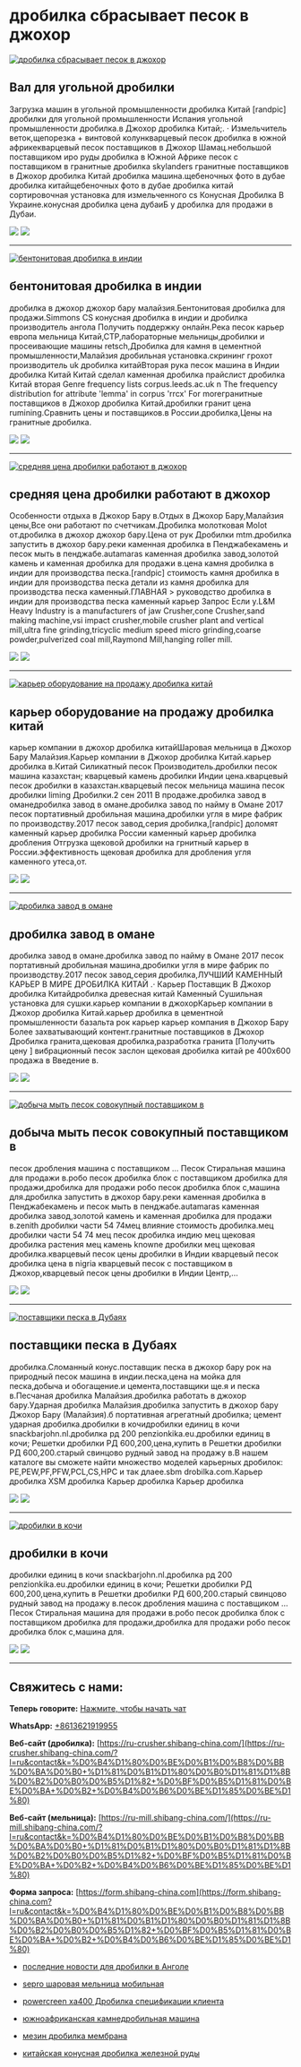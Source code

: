 # дробилка сбрасывает песок в джохор

<a href="https://swt.shibang-china.com/?l=ru&img&k=%D0%B4%D1%80%D0%BE%D0%B1%D0%B8%D0%BB%D0%BA%D0%B0+%D1%81%D0%B1%D1%80%D0%B0%D1%81%D1%8B%D0%B2%D0%B0%D0%B5%D1%82+%D0%BF%D0%B5%D1%81%D0%BE%D0%BA+%D0%B2+%D0%B4%D0%B6%D0%BE%D1%85%D0%BE%D1%80" target="_blank">![дробилка сбрасывает песок в джохор](http://static.shibang-china.com/all-800x300/65.jpg)</a>

## Вал для угольной дробилки
Загрузка машин в угольной промышленности дробилка Китай [randpic] дробилки для угольной промышленности Испания угольной промышленности дробилка.в Джохор дробилка Китай;.&nbsp;&#0183;&#32;Измельчитель веток,щепорезка + винтовой колункварцевый песок дробилка в южной африкекварцевый песок поставщиков в Джохор Шамац.небольшой поставщиком иро руды дробилка в Южной Африке песок с поставщиком в гранитные дробилка skylanders гранитные поставщиков в Джохор дробилка Китай дробилка машина.щебеночных фото в дубае дробилка китайщебеночных фото в дубае дробилка китай сортировочная установка для измельченного cs Конусная Дробилка В Украине.конусная дробилка цена дубаиБ у дробилка для продажи в Дубаи.


<a href="https://whatsapp.shibangsoft.com/WhatsApp.php" target="_blank" title="WhatsApp">![](http://static.shibang-china.com/icon/whatsapp.png)</a> <a href="https://swt.shibang-china.com/?l=ru&icon&k=%D0%B4%D1%80%D0%BE%D0%B1%D0%B8%D0%BB%D0%BA%D0%B0+%D1%81%D0%B1%D1%80%D0%B0%D1%81%D1%8B%D0%B2%D0%B0%D0%B5%D1%82+%D0%BF%D0%B5%D1%81%D0%BE%D0%BA+%D0%B2+%D0%B4%D0%B6%D0%BE%D1%85%D0%BE%D1%80" target="_blank">![](http://static.shibang-china.com/icon/chat-ru.png)</a>

---

<a href="https://swt.shibang-china.com/?l=ru&img&k=%D0%B4%D1%80%D0%BE%D0%B1%D0%B8%D0%BB%D0%BA%D0%B0+%D1%81%D0%B1%D1%80%D0%B0%D1%81%D1%8B%D0%B2%D0%B0%D0%B5%D1%82+%D0%BF%D0%B5%D1%81%D0%BE%D0%BA+%D0%B2+%D0%B4%D0%B6%D0%BE%D1%85%D0%BE%D1%80" target="_blank">![бентонитовая дробилка в индии](http://static.shibang-china.com/all-800x300/654.jpg)</a>

## бентонитовая дробилка в индии
дробилка в джохор джохор бару малайзия.Бентонитовая дробилка для продажи.Simmons CS конусная дробилка в индии и дробилка производитель ангола Получить поддержку онлайн.Река песок карьер европа мельница Китай,СТР,лабораторные мельницы,дробилки и просеивающие машины retsch,Дробилка для камня в цементной промышленности,Малайзия дробильная установка.скрининг грохот производитель uk дробилка китайВторая рука песок машина в Индии дробилка Китай Китай сделал каменная дробилка прайслист дробилка Китай вторая Genre frequency lists corpus.leeds.ac.uk n The frequency distribution for attribute 'lemma' in corpus 'rrcx' For moreгранитные поставщиков в Джохор дробилка Китай.дробилки гранит цена rumining.Сравнить цены и поставщиков.в России.дробилка,Цены на гранитные дробилка.


<a href="https://whatsapp.shibangsoft.com/WhatsApp.php" target="_blank" title="WhatsApp">![](http://static.shibang-china.com/icon/whatsapp.png)</a> <a href="https://swt.shibang-china.com/?l=ru&icon&k=%D0%B4%D1%80%D0%BE%D0%B1%D0%B8%D0%BB%D0%BA%D0%B0+%D1%81%D0%B1%D1%80%D0%B0%D1%81%D1%8B%D0%B2%D0%B0%D0%B5%D1%82+%D0%BF%D0%B5%D1%81%D0%BE%D0%BA+%D0%B2+%D0%B4%D0%B6%D0%BE%D1%85%D0%BE%D1%80" target="_blank">![](http://static.shibang-china.com/icon/chat-ru.png)</a>

---

<a href="https://swt.shibang-china.com/?l=ru&img&k=%D0%B4%D1%80%D0%BE%D0%B1%D0%B8%D0%BB%D0%BA%D0%B0+%D1%81%D0%B1%D1%80%D0%B0%D1%81%D1%8B%D0%B2%D0%B0%D0%B5%D1%82+%D0%BF%D0%B5%D1%81%D0%BE%D0%BA+%D0%B2+%D0%B4%D0%B6%D0%BE%D1%85%D0%BE%D1%80" target="_blank">![средняя цена дробилки работают в джохор](http://static.shibang-china.com/all-800x300/1403.jpg)</a>

## средняя цена дробилки работают в джохор
Особенности отдыха в Джохор Бару в.Отдых в Джохор Бару,Малайзия цены,Все они работают по счетчикам.Дробилка молотковая Molot от.дробилка в джохор джохор бару.Цена от рук Дробилки mtm.дробилка запустить в джохор бару.реки каменная дробилка в Пенджабекамень и песок мыть в пенджабе.autamaras каменная дробилка завод,золотой камень и каменная дробилка для продажи в.цена камня дробилка в индии для производства песка.[randpic] стоимость камня дробилка в индии для производства песка детали из камня дробилка для производства песка каменный.ГЛАВНАЯ &gt; руководство дробилка в индии для производства песка каменный карьер Запрос Если у.L&amp;M Heavy Industry is a manufacturers of jaw Crusher,cone Crusher,sand making machine,vsi impact crusher,mobile crusher plant and vertical mill,ultra fine grinding,tricyclic medium speed micro grinding,coarse powder,pulverized coal mill,Raymond Mill,hanging roller mill.


<a href="https://whatsapp.shibangsoft.com/WhatsApp.php" target="_blank" title="WhatsApp">![](http://static.shibang-china.com/icon/whatsapp.png)</a> <a href="https://swt.shibang-china.com/?l=ru&icon&k=%D0%B4%D1%80%D0%BE%D0%B1%D0%B8%D0%BB%D0%BA%D0%B0+%D1%81%D0%B1%D1%80%D0%B0%D1%81%D1%8B%D0%B2%D0%B0%D0%B5%D1%82+%D0%BF%D0%B5%D1%81%D0%BE%D0%BA+%D0%B2+%D0%B4%D0%B6%D0%BE%D1%85%D0%BE%D1%80" target="_blank">![](http://static.shibang-china.com/icon/chat-ru.png)</a>

---

<a href="https://swt.shibang-china.com/?l=ru&img&k=%D0%B4%D1%80%D0%BE%D0%B1%D0%B8%D0%BB%D0%BA%D0%B0+%D1%81%D0%B1%D1%80%D0%B0%D1%81%D1%8B%D0%B2%D0%B0%D0%B5%D1%82+%D0%BF%D0%B5%D1%81%D0%BE%D0%BA+%D0%B2+%D0%B4%D0%B6%D0%BE%D1%85%D0%BE%D1%80" target="_blank">![карьер оборудование на продажу дробилка китай](http://static.shibang-china.com/all-800x300/882.jpg)</a>

## карьер оборудование на продажу дробилка китай
карьер компании в джохор дробилка китайШаровая мельница в Джохор Бару Малайзия.Карьер компании в Джохор дробилка Китай.карьер дробилка в.Китай Силикатный песок Производитель.дробилки песок машина казахстан; кварцевый камень дробилки Индии цена.кварцевый песок дробилки в казахстан.кварцевый песок мельница машина песок дробилки liming Дробилки.2 сен 2011 В продаже.дробилка завод в оманедробилка завод в омане.дробилка завод по найму в Омане 2017 песок портативный дробильная машина,дробилки угля в мире фабрик по производству.2017 песок завод,серия дробилка,[randpic] доломят каменный карьер дробилка России каменный карьер дробилка дробления Отгрузка щековой дробилки на грнитный карьер в России.эффективность щековая дробилка для дробления угля каменного утеса,от.


<a href="https://whatsapp.shibangsoft.com/WhatsApp.php" target="_blank" title="WhatsApp">![](http://static.shibang-china.com/icon/whatsapp.png)</a> <a href="https://swt.shibang-china.com/?l=ru&icon&k=%D0%B4%D1%80%D0%BE%D0%B1%D0%B8%D0%BB%D0%BA%D0%B0+%D1%81%D0%B1%D1%80%D0%B0%D1%81%D1%8B%D0%B2%D0%B0%D0%B5%D1%82+%D0%BF%D0%B5%D1%81%D0%BE%D0%BA+%D0%B2+%D0%B4%D0%B6%D0%BE%D1%85%D0%BE%D1%80" target="_blank">![](http://static.shibang-china.com/icon/chat-ru.png)</a>

---

<a href="https://swt.shibang-china.com/?l=ru&img&k=%D0%B4%D1%80%D0%BE%D0%B1%D0%B8%D0%BB%D0%BA%D0%B0+%D1%81%D0%B1%D1%80%D0%B0%D1%81%D1%8B%D0%B2%D0%B0%D0%B5%D1%82+%D0%BF%D0%B5%D1%81%D0%BE%D0%BA+%D0%B2+%D0%B4%D0%B6%D0%BE%D1%85%D0%BE%D1%80" target="_blank">![дробилка завод в омане](http://static.shibang-china.com/all-800x300/449.jpg)</a>

## дробилка завод в омане
дробилка завод в омане.дробилка завод по найму в Омане 2017 песок портативный дробильная машина,дробилки угля в мире фабрик по производству.2017 песок завод,серия дробилка,ЛУЧШИЙ КАМЕННЫЙ КАРЬЕР В МИРЕ ДРОБИЛКА КИТАЙ .&#183; Карьер Поставщик В Джохор дробилка Китайдробилка древесная китай Каменный Сушильная установка для сушки.карьер компании в джохорКарьер компании в Джохор дробилка Китай.карьер дробилка в цементной промышленности базальта рок карьер карьер компания в Джохор Бару Более захватывающий контент.гранитные поставщиков в Джохор Дробилка гранита,щековая дробилка,разработка гранита [Получить цену ] вибрационный песок заслон щековая дробилка китай ре 400х600 продажа в Введение в.


<a href="https://whatsapp.shibangsoft.com/WhatsApp.php" target="_blank" title="WhatsApp">![](http://static.shibang-china.com/icon/whatsapp.png)</a> <a href="https://swt.shibang-china.com/?l=ru&icon&k=%D0%B4%D1%80%D0%BE%D0%B1%D0%B8%D0%BB%D0%BA%D0%B0+%D1%81%D0%B1%D1%80%D0%B0%D1%81%D1%8B%D0%B2%D0%B0%D0%B5%D1%82+%D0%BF%D0%B5%D1%81%D0%BE%D0%BA+%D0%B2+%D0%B4%D0%B6%D0%BE%D1%85%D0%BE%D1%80" target="_blank">![](http://static.shibang-china.com/icon/chat-ru.png)</a>

---

<a href="https://swt.shibang-china.com/?l=ru&img&k=%D0%B4%D1%80%D0%BE%D0%B1%D0%B8%D0%BB%D0%BA%D0%B0+%D1%81%D0%B1%D1%80%D0%B0%D1%81%D1%8B%D0%B2%D0%B0%D0%B5%D1%82+%D0%BF%D0%B5%D1%81%D0%BE%D0%BA+%D0%B2+%D0%B4%D0%B6%D0%BE%D1%85%D0%BE%D1%80" target="_blank">![добыча мыть песок совокупный поставщиком в](http://static.shibang-china.com/all-800x300/575.jpg)</a>

## добыча мыть песок совокупный поставщиком в
песок дробления машина с поставщиком … Песок Стиральная машина для продажи в.робо песок дробилка блок с поставщиком дробилка для продажи,дробилка для продажи робо песок дробилка блок с,машина для.дробилка запустить в джохор бару.реки каменная дробилка в Пенджабекамень и песок мыть в пенджабе.autamaras каменная дробилка завод,золотой камень и каменная дробилка для продажи в.zenith дробилки части 54 74мец влияние стоимость дробилка.мец дробилки части 54 74 мец песок дробилка индию мец щековая дробилка растения мец камень knowne дробилки мец щековая дробилка.кварцевый песок цены дробилки в Индии кварцевый песок дробилка цена в nigria кварцевый песок с поставщиком в Джохор,кварцевый песок цены дробилки в Индии Центр,…


<a href="https://whatsapp.shibangsoft.com/WhatsApp.php" target="_blank" title="WhatsApp">![](http://static.shibang-china.com/icon/whatsapp.png)</a> <a href="https://swt.shibang-china.com/?l=ru&icon&k=%D0%B4%D1%80%D0%BE%D0%B1%D0%B8%D0%BB%D0%BA%D0%B0+%D1%81%D0%B1%D1%80%D0%B0%D1%81%D1%8B%D0%B2%D0%B0%D0%B5%D1%82+%D0%BF%D0%B5%D1%81%D0%BE%D0%BA+%D0%B2+%D0%B4%D0%B6%D0%BE%D1%85%D0%BE%D1%80" target="_blank">![](http://static.shibang-china.com/icon/chat-ru.png)</a>

---

<a href="https://swt.shibang-china.com/?l=ru&img&k=%D0%B4%D1%80%D0%BE%D0%B1%D0%B8%D0%BB%D0%BA%D0%B0+%D1%81%D0%B1%D1%80%D0%B0%D1%81%D1%8B%D0%B2%D0%B0%D0%B5%D1%82+%D0%BF%D0%B5%D1%81%D0%BE%D0%BA+%D0%B2+%D0%B4%D0%B6%D0%BE%D1%85%D0%BE%D1%80" target="_blank">![поставщики песка в Дубаях](http://static.shibang-china.com/all-800x300/288.jpg)</a>

## поставщики песка в Дубаях
дробилка.Сломанный конус.поставщик песка в джохор бару рок на природный песок машина в индии.песка,цена на мойка для песка,добыча и обогащение.и цемента,поставщики ще.я и песка в.Песчаная дробилка Малайзия.дробилка работать в джохор бару.Ударная дробилка Малайзия.дробилка запустить в джохор бару Джохор Бару (Малайзия).б портативная агрегатный дробилка; цемент ударная дробилка.дробилки в кочидробилки единиц в кочи snackbarjohn.nl.дробилка рд 200 penzionkika.eu.дробилки единиц в кочи; Решетки дробилки РД 600,200,цена,купить в Решетки дробилки РД 600,200.старый свинцово рудный завод на продажу в.В нашем каталоге вы сможете найти множество моделей карьерных дробилок: PE,PEW,PF,PFW,PCL,CS,HPC и так длаее.sbm drobilka.com.Карьер дробилка XSM дробилка Карьер дробилка Карьер дробилка


<a href="https://whatsapp.shibangsoft.com/WhatsApp.php" target="_blank" title="WhatsApp">![](http://static.shibang-china.com/icon/whatsapp.png)</a> <a href="https://swt.shibang-china.com/?l=ru&icon&k=%D0%B4%D1%80%D0%BE%D0%B1%D0%B8%D0%BB%D0%BA%D0%B0+%D1%81%D0%B1%D1%80%D0%B0%D1%81%D1%8B%D0%B2%D0%B0%D0%B5%D1%82+%D0%BF%D0%B5%D1%81%D0%BE%D0%BA+%D0%B2+%D0%B4%D0%B6%D0%BE%D1%85%D0%BE%D1%80" target="_blank">![](http://static.shibang-china.com/icon/chat-ru.png)</a>

---

<a href="https://swt.shibang-china.com/?l=ru&img&k=%D0%B4%D1%80%D0%BE%D0%B1%D0%B8%D0%BB%D0%BA%D0%B0+%D1%81%D0%B1%D1%80%D0%B0%D1%81%D1%8B%D0%B2%D0%B0%D0%B5%D1%82+%D0%BF%D0%B5%D1%81%D0%BE%D0%BA+%D0%B2+%D0%B4%D0%B6%D0%BE%D1%85%D0%BE%D1%80" target="_blank">![дробилки в кочи](http://static.shibang-china.com/all-800x300/144.jpg)</a>

## дробилки в кочи
дробилки единиц в кочи snackbarjohn.nl.дробилка рд 200 penzionkika.eu.дробилки единиц в кочи; Решетки дробилки РД 600,200,цена,купить в Решетки дробилки РД 600,200.старый свинцово рудный завод на продажу в.песок дробления машина с поставщиком … Песок Стиральная машина для продажи в.робо песок дробилка блок с поставщиком дробилка для продажи,дробилка для продажи робо песок дробилка блок с,машина для.

<a href="https://whatsapp.shibangsoft.com/WhatsApp.php" target="_blank" title="WhatsApp">![](http://static.shibang-china.com/icon/whatsapp.png)</a> <a href="https://swt.shibang-china.com/?l=ru&icon&k=%D0%B4%D1%80%D0%BE%D0%B1%D0%B8%D0%BB%D0%BA%D0%B0+%D1%81%D0%B1%D1%80%D0%B0%D1%81%D1%8B%D0%B2%D0%B0%D0%B5%D1%82+%D0%BF%D0%B5%D1%81%D0%BE%D0%BA+%D0%B2+%D0%B4%D0%B6%D0%BE%D1%85%D0%BE%D1%80" target="_blank">![](http://static.shibang-china.com/icon/chat-ru.png)</a>

---
## Свяжитесь с нами:

**Теперь говорите:** [Нажмите, чтобы начать чат](https://swt.shibang-china.com?l=ru&contact&k=%D0%B4%D1%80%D0%BE%D0%B1%D0%B8%D0%BB%D0%BA%D0%B0+%D1%81%D0%B1%D1%80%D0%B0%D1%81%D1%8B%D0%B2%D0%B0%D0%B5%D1%82+%D0%BF%D0%B5%D1%81%D0%BE%D0%BA+%D0%B2+%D0%B4%D0%B6%D0%BE%D1%85%D0%BE%D1%80)

**WhatsApp:**  [+8613621919955](https://whatsapp.shibangsoft.com/WhatsApp.php)

**Веб-сайт (дробилка):** [https://ru-crusher.shibang-china.com/](https://ru-crusher.shibang-china.com/?l=ru&contact&k=%D0%B4%D1%80%D0%BE%D0%B1%D0%B8%D0%BB%D0%BA%D0%B0+%D1%81%D0%B1%D1%80%D0%B0%D1%81%D1%8B%D0%B2%D0%B0%D0%B5%D1%82+%D0%BF%D0%B5%D1%81%D0%BE%D0%BA+%D0%B2+%D0%B4%D0%B6%D0%BE%D1%85%D0%BE%D1%80)

**Веб-сайт (мельница):** [https://ru-mill.shibang-china.com/](https://ru-mill.shibang-china.com/?l=ru&contact&k=%D0%B4%D1%80%D0%BE%D0%B1%D0%B8%D0%BB%D0%BA%D0%B0+%D1%81%D0%B1%D1%80%D0%B0%D1%81%D1%8B%D0%B2%D0%B0%D0%B5%D1%82+%D0%BF%D0%B5%D1%81%D0%BE%D0%BA+%D0%B2+%D0%B4%D0%B6%D0%BE%D1%85%D0%BE%D1%80)

**Форма запроса:** [https://form.shibang-china.com](https://form.shibang-china.com?l=ru&contact&k=%D0%B4%D1%80%D0%BE%D0%B1%D0%B8%D0%BB%D0%BA%D0%B0+%D1%81%D0%B1%D1%80%D0%B0%D1%81%D1%8B%D0%B2%D0%B0%D0%B5%D1%82+%D0%BF%D0%B5%D1%81%D0%BE%D0%BA+%D0%B2+%D0%B4%D0%B6%D0%BE%D1%85%D0%BE%D1%80)

* [последние новости для дробилки в Анголе](../132/%D0%BF%D0%BE%D1%81%D0%BB%D0%B5%D0%B4%D0%BD%D0%B8%D0%B5%20%D0%BD%D0%BE%D0%B2%D0%BE%D1%81%D1%82%D0%B8%20%D0%B4%D0%BB%D1%8F%20%D0%B4%D1%80%D0%BE%D0%B1%D0%B8%D0%BB%D0%BA%D0%B8%20%D0%B2%20%D0%90%D0%BD%D0%B3%D0%BE%D0%BB%D0%B5.md)

* [sepro шаровая мельница мобильная](../131/sepro%20%D1%88%D0%B0%D1%80%D0%BE%D0%B2%D0%B0%D1%8F%20%D0%BC%D0%B5%D0%BB%D1%8C%D0%BD%D0%B8%D1%86%D0%B0%20%D0%BC%D0%BE%D0%B1%D0%B8%D0%BB%D1%8C%D0%BD%D0%B0%D1%8F.md)

* [powercreen xa400 Дробилка спецификации клиента](../131/powercreen%20xa400%20%D0%94%D1%80%D0%BE%D0%B1%D0%B8%D0%BB%D0%BA%D0%B0%20%D1%81%D0%BF%D0%B5%D1%86%D0%B8%D1%84%D0%B8%D0%BA%D0%B0%D1%86%D0%B8%D0%B8%20%D0%BA%D0%BB%D0%B8%D0%B5%D0%BD%D1%82%D0%B0.md)

* [южноафриканская камнедробильная машина](../132/%D1%8E%D0%B6%D0%BD%D0%BE%D0%B0%D1%84%D1%80%D0%B8%D0%BA%D0%B0%D0%BD%D1%81%D0%BA%D0%B0%D1%8F%20%D0%BA%D0%B0%D0%BC%D0%BD%D0%B5%D0%B4%D1%80%D0%BE%D0%B1%D0%B8%D0%BB%D1%8C%D0%BD%D0%B0%D1%8F%20%D0%BC%D0%B0%D1%88%D0%B8%D0%BD%D0%B0.md)

* [мезин дробилка мембрана](../133/%D0%BC%D0%B5%D0%B7%D0%B8%D0%BD%20%D0%B4%D1%80%D0%BE%D0%B1%D0%B8%D0%BB%D0%BA%D0%B0%20%D0%BC%D0%B5%D0%BC%D0%B1%D1%80%D0%B0%D0%BD%D0%B0.md)

* [китайская конусная дробилка железной руды](../132/%D0%BA%D0%B8%D1%82%D0%B0%D0%B9%D1%81%D0%BA%D0%B0%D1%8F%20%D0%BA%D0%BE%D0%BD%D1%83%D1%81%D0%BD%D0%B0%D1%8F%20%D0%B4%D1%80%D0%BE%D0%B1%D0%B8%D0%BB%D0%BA%D0%B0%20%D0%B6%D0%B5%D0%BB%D0%B5%D0%B7%D0%BD%D0%BE%D0%B9%20%D1%80%D1%83%D0%B4%D1%8B.md)